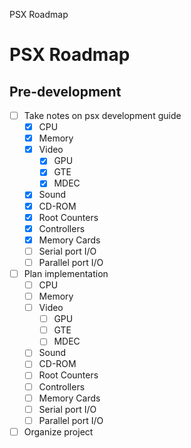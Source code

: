 PSX Roadmap

# PSX Roadmap

## Pre-development

- [ ] Take notes on psx development guide
    - [x] CPU
    - [x] Memory
    - [x] Video
        - [x] GPU
        - [x] GTE
        - [x] MDEC
    - [x] Sound
    - [x] CD-ROM
    - [x] Root Counters
    - [x] Controllers
    - [x] Memory Cards
    - [ ] Serial port I/O
    - [ ] Parallel port I/O
- [ ] Plan implementation
    - [ ] CPU
    - [ ] Memory
    - [ ] Video
        - [ ] GPU
        - [ ] GTE
        - [ ] MDEC
    - [ ] Sound
    - [ ] CD-ROM
    - [ ] Root Counters
    - [ ] Controllers
    - [ ] Memory Cards
    - [ ] Serial port I/O
    - [ ] Parallel port I/O
- [ ] Organize project
